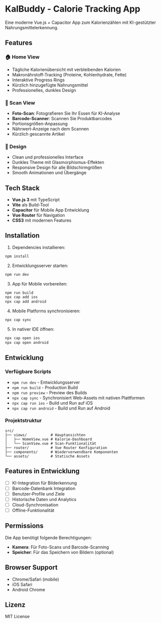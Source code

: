 # KalBuddy - Calorie Tracking App

Eine moderne Vue.js + Capacitor App zum Kalorienzählen mit KI-gestützter Nahrungsmittelerkennung.

## Features

### 🏠 Home View
- Tägliche Kalorienübersicht mit verbleibenden Kalorien
- Makronährstoff-Tracking (Proteine, Kohlenhydrate, Fette)
- Interaktive Progress Rings
- Kürzlich hinzugefügte Nahrungsmittel
- Professionelles, dunkles Design

### 📱 Scan View  
- **Foto-Scan**: Fotografieren Sie Ihr Essen für KI-Analyse
- **Barcode-Scanner**: Scannen Sie Produktbarcodes
- Portionsgrößen-Anpassung
- Nährwert-Anzeige nach dem Scannen
- Kürzlich gescannte Artikel

### 🎨 Design
- Clean und professionelles Interface
- Dunkles Theme mit Glasmorphismus-Effekten
- Responsive Design für alle Bildschirmgrößen
- Smooth Animationen und Übergänge

## Tech Stack

- **Vue.js 3** mit TypeScript
- **Vite** als Build-Tool
- **Capacitor** für Mobile App Entwicklung
- **Vue Router** für Navigation
- **CSS3** mit modernen Features

## Installation

1. Dependencies installieren:
```bash
npm install
```

2. Entwicklungsserver starten:
```bash
npm run dev
```

3. App für Mobile vorbereiten:
```bash
npm run build
npx cap add ios
npx cap add android
```

4. Mobile Platforms synchronisieren:
```bash
npx cap sync
```

5. In nativer IDE öffnen:
```bash
npx cap open ios
npx cap open android
```

## Entwicklung

### Verfügbare Scripts

- `npm run dev` - Entwicklungsserver
- `npm run build` - Production Build
- `npm run preview` - Preview des Builds
- `npx cap sync` - Synchronisiert Web-Assets mit nativen Plattformen
- `npx cap run ios` - Build und Run auf iOS
- `npx cap run android` - Build und Run auf Android

### Projektstruktur

```
src/
├── views/           # Hauptansichten
│   ├── HomeView.vue # Kalorie-Dashboard
│   └── ScanView.vue # Scan-Funktionalität
├── router/          # Vue Router Konfiguration
├── components/      # Wiederverwendbare Komponenten
└── assets/          # Statische Assets
```

## Features in Entwicklung

- [ ] KI-Integration für Bilderkennung
- [ ] Barcode-Datenbank Integration
- [ ] Benutzer-Profile und Ziele
- [ ] Historische Daten und Analytics
- [ ] Cloud-Synchronisation
- [ ] Offline-Funktionalität

## Permissions

Die App benötigt folgende Berechtigungen:
- **Kamera**: Für Foto-Scans und Barcode-Scanning
- **Speicher**: Für das Speichern von Bildern (optional)

## Browser Support

- Chrome/Safari (mobile)
- iOS Safari
- Android Chrome

## Lizenz

MIT License